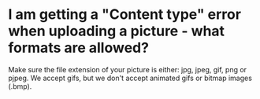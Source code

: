 # I am getting a "Content type" error when uploading a picture - what formats are allowed?

Make sure the file extension of your picture is either: jpg, jpeg, gif, png or pjpeg. We accept gifs, but we don't accept animated gifs or bitmap images (.bmp).
